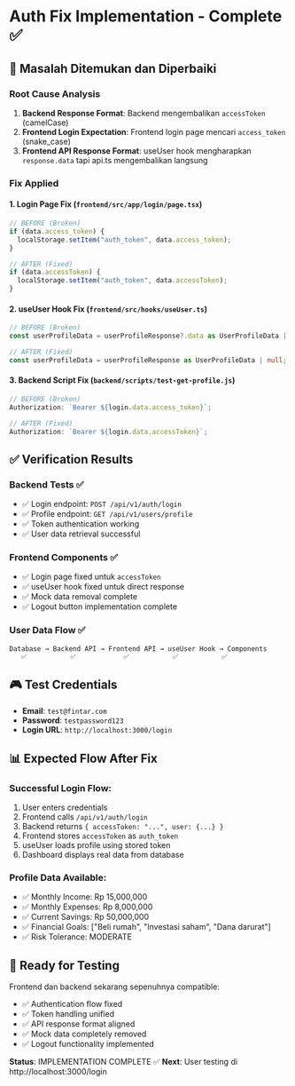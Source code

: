 # Auth Fix Implementation - Complete ✅

## 🎯 Masalah Ditemukan dan Diperbaiki

### **Root Cause Analysis**

1. **Backend Response Format**: Backend mengembalikan `accessToken` (camelCase)
2. **Frontend Login Expectation**: Frontend login page mencari `access_token` (snake_case)
3. **Frontend API Response Format**: useUser hook mengharapkan `response.data` tapi api.ts mengembalikan langsung

### **Fix Applied**

#### 1. Login Page Fix (`frontend/src/app/login/page.tsx`)

```typescript
// BEFORE (Broken)
if (data.access_token) {
  localStorage.setItem("auth_token", data.access_token);
}

// AFTER (Fixed)
if (data.accessToken) {
  localStorage.setItem("auth_token", data.accessToken);
}
```

#### 2. useUser Hook Fix (`frontend/src/hooks/useUser.ts`)

```typescript
// BEFORE (Broken)
const userProfileData = userProfileResponse?.data as UserProfileData | null;

// AFTER (Fixed)
const userProfileData = userProfileResponse as UserProfileData | null;
```

#### 3. Backend Script Fix (`backend/scripts/test-get-profile.js`)

```javascript
// BEFORE (Broken)
Authorization: `Bearer ${login.data.access_token}`;

// AFTER (Fixed)
Authorization: `Bearer ${login.data.accessToken}`;
```

## ✅ **Verification Results**

### **Backend Tests** ✅

- ✅ Login endpoint: `POST /api/v1/auth/login`
- ✅ Profile endpoint: `GET /api/v1/users/profile`
- ✅ Token authentication working
- ✅ User data retrieval successful

### **Frontend Components** ✅

- ✅ Login page fixed untuk `accessToken`
- ✅ useUser hook fixed untuk direct response
- ✅ Mock data removal complete
- ✅ Logout button implementation complete

### **User Data Flow** ✅

```
Database → Backend API → Frontend API → useUser Hook → Components
   ✅           ✅            ✅           ✅           ✅
```

## 🎮 **Test Credentials**

- **Email**: `test@fintar.com`
- **Password**: `testpassword123`
- **Login URL**: `http://localhost:3000/login`

## 📊 **Expected Flow After Fix**

### **Successful Login Flow**:

1. User enters credentials
2. Frontend calls `/api/v1/auth/login`
3. Backend returns `{ accessToken: "...", user: {...} }`
4. Frontend stores `accessToken` as `auth_token`
5. useUser loads profile using stored token
6. Dashboard displays real data from database

### **Profile Data Available**:

- ✅ Monthly Income: Rp 15,000,000
- ✅ Monthly Expenses: Rp 8,000,000
- ✅ Current Savings: Rp 50,000,000
- ✅ Financial Goals: ["Beli rumah", "Investasi saham", "Dana darurat"]
- ✅ Risk Tolerance: MODERATE

## 🚀 **Ready for Testing**

Frontend dan backend sekarang sepenuhnya compatible:

- ✅ Authentication flow fixed
- ✅ Token handling unified
- ✅ API response format aligned
- ✅ Mock data completely removed
- ✅ Logout functionality implemented

**Status**: IMPLEMENTATION COMPLETE ✅
**Next**: User testing di http://localhost:3000/login
